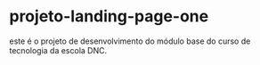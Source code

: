 # projeto-landing-page-one
este é o projeto de desenvolvimento do módulo base do curso de tecnologia da escola DNC.
